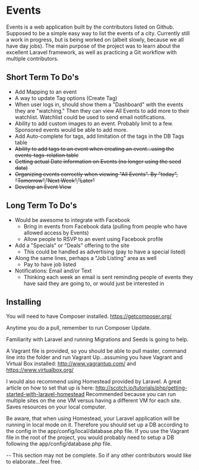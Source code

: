 # Events

Events is a web application built by the contributors listed on Github. Supposed to be a simple easy way to list the events of a city. Currently still a work in progress, but is being worked on (albeit slowly, because we all have day jobs). The main purpose of the project was to learn about the excellent Laravel framework, as well as practicing a Git workflow with multiple contributors. 


## Short Term To Do's

* Add Mapping to an event
* A way to update Tag options (Create Tag)
* When user logs in, should show them a "Dashboard" with the events they are "watching." Then they can view All Events to add more to their watchlist. Watchlist could be used to send email notifications.
* Ability to add custom images to an event. Probably limit to a few. Sponsored events would be able to add more.
* Add Auto-complete for tags, add limitation of the tags in the DB Tags table
 * ~~Ability to add tags to an event when creating an event...using the events-tags-relation table~~
* ~~Getting actual Date information on Events (no longer using the seed data)~~
* ~~Organizing events correctly when viewing "All Events". By "today", "Tomorrow","Next Week","Later"~~
* ~~Develop an Event View~~


## Long Term To Do's

* Would be awesome to integrate with Facebook
	* Bring in events from Facebook data (pulling from people who have allowed access by Events)
	* Allow people to RSVP to an event using Facebook profile
* Add a "Specials" or "Deals" offering to the site
	* This could be handled as advertising (pay to have a special listed)
* Along the same lines, perhaps a "Job Listing" area as well
	* Pay to have job listed
* Notifications: Email and/or Text
	* Thinking each week an email is sent reminding people of events they have said they are going to, or would just be interested in


## Installing

You will need to have Composer installed. https://getcomposer.org/

Anytime you do a pull, remember to run Composer Update.

Familiarity with Laravel and running Migrations and Seeds is going to help.

A Vagrant file is provided, so you should be able to pull master, command line into the folder and run Vagrant Up...assuming you have Vagrant and Virtual Box installed: http://www.vagrantup.com/  and https://www.virtualbox.org/

I would also recommend using Homestead provided by Laravel. A great article on how to set that up is here: http://scotch.io/tutorials/php/getting-started-with-laravel-homestead    Recommended because you can run multiple sites on the one VM versus having a different VM for each site. Saves resources on your local computer.

Be aware, that when using Homestead, your Laravel application will be running in local mode on it. Therefore you should set up a DB according to the config in the app/config/local/database.php file. If you use the Vagrant file in the root of the project, you would probably need to setup a DB following the app/config/database.php file.

-- This section may not be complete. So if any other contributors would like to elaborate...feel free.